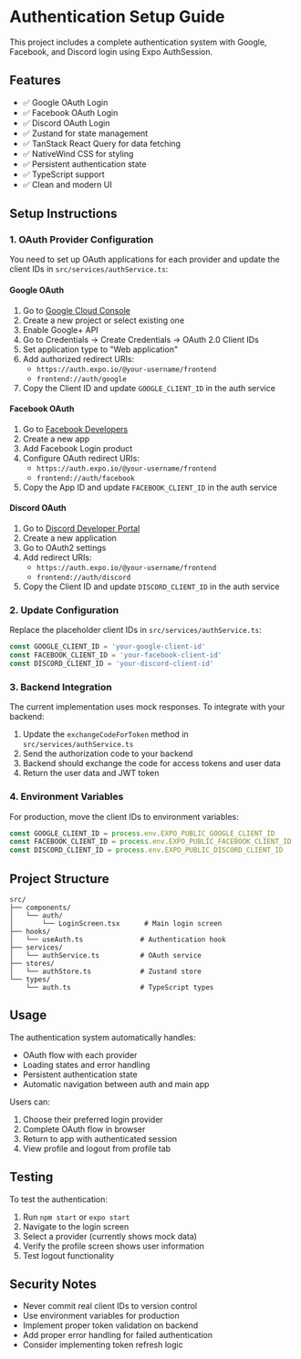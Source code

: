 # Authentication Setup Guide

This project includes a complete authentication system with Google, Facebook, and Discord login using Expo AuthSession.

## Features

- ✅ Google OAuth Login
- ✅ Facebook OAuth Login
- ✅ Discord OAuth Login
- ✅ Zustand for state management
- ✅ TanStack React Query for data fetching
- ✅ NativeWind CSS for styling
- ✅ Persistent authentication state
- ✅ TypeScript support
- ✅ Clean and modern UI

## Setup Instructions

### 1. OAuth Provider Configuration

You need to set up OAuth applications for each provider and update the client IDs in `src/services/authService.ts`:

#### Google OAuth

1. Go to [Google Cloud Console](https://console.cloud.google.com/)
2. Create a new project or select existing one
3. Enable Google+ API
4. Go to Credentials → Create Credentials → OAuth 2.0 Client IDs
5. Set application type to "Web application"
6. Add authorized redirect URIs:
   - `https://auth.expo.io/@your-username/frontend`
   - `frontend://auth/google`
7. Copy the Client ID and update `GOOGLE_CLIENT_ID` in the auth service

#### Facebook OAuth

1. Go to [Facebook Developers](https://developers.facebook.com/)
2. Create a new app
3. Add Facebook Login product
4. Configure OAuth redirect URIs:
   - `https://auth.expo.io/@your-username/frontend`
   - `frontend://auth/facebook`
5. Copy the App ID and update `FACEBOOK_CLIENT_ID` in the auth service

#### Discord OAuth

1. Go to [Discord Developer Portal](https://discord.com/developers/applications)
2. Create a new application
3. Go to OAuth2 settings
4. Add redirect URIs:
   - `https://auth.expo.io/@your-username/frontend`
   - `frontend://auth/discord`
5. Copy the Client ID and update `DISCORD_CLIENT_ID` in the auth service

### 2. Update Configuration

Replace the placeholder client IDs in `src/services/authService.ts`:

```typescript
const GOOGLE_CLIENT_ID = 'your-google-client-id'
const FACEBOOK_CLIENT_ID = 'your-facebook-client-id'
const DISCORD_CLIENT_ID = 'your-discord-client-id'
```

### 3. Backend Integration

The current implementation uses mock responses. To integrate with your backend:

1. Update the `exchangeCodeForToken` method in `src/services/authService.ts`
2. Send the authorization code to your backend
3. Backend should exchange the code for access tokens and user data
4. Return the user data and JWT token

### 4. Environment Variables

For production, move the client IDs to environment variables:

```typescript
const GOOGLE_CLIENT_ID = process.env.EXPO_PUBLIC_GOOGLE_CLIENT_ID
const FACEBOOK_CLIENT_ID = process.env.EXPO_PUBLIC_FACEBOOK_CLIENT_ID
const DISCORD_CLIENT_ID = process.env.EXPO_PUBLIC_DISCORD_CLIENT_ID
```

## Project Structure

```
src/
├── components/
│   └── auth/
│       └── LoginScreen.tsx      # Main login screen
├── hooks/
│   └── useAuth.ts              # Authentication hook
├── services/
│   └── authService.ts          # OAuth service
├── stores/
│   └── authStore.ts            # Zustand store
└── types/
    └── auth.ts                 # TypeScript types
```

## Usage

The authentication system automatically handles:

- OAuth flow with each provider
- Loading states and error handling
- Persistent authentication state
- Automatic navigation between auth and main app

Users can:

1. Choose their preferred login provider
2. Complete OAuth flow in browser
3. Return to app with authenticated session
4. View profile and logout from profile tab

## Testing

To test the authentication:

1. Run `npm start` or `expo start`
2. Navigate to the login screen
3. Select a provider (currently shows mock data)
4. Verify the profile screen shows user information
5. Test logout functionality

## Security Notes

- Never commit real client IDs to version control
- Use environment variables for production
- Implement proper token validation on backend
- Add proper error handling for failed authentication
- Consider implementing token refresh logic
